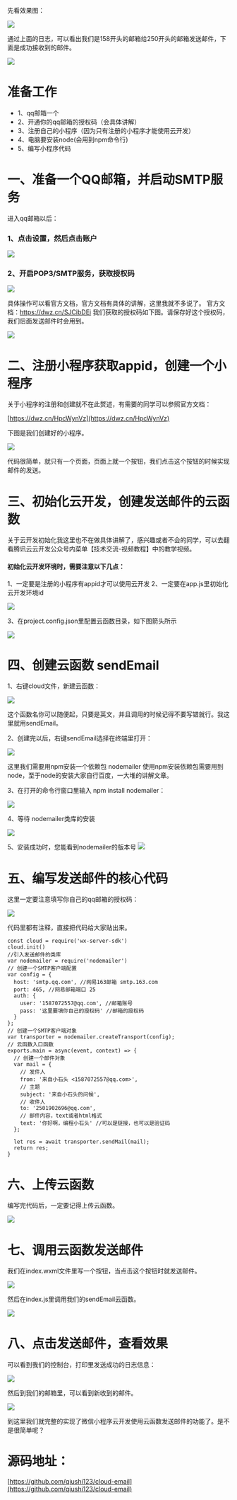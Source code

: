 先看效果图：

![](https://upload-images.jianshu.io/upload_images/6273713-b0c9a311a191011f.png?imageMogr2/auto-orient/strip%7CimageView2/2/w/1240)

通过上面的日志，可以看出我们是158开头的邮箱给250开头的邮箱发送邮件，下面是成功接收到的邮件。

![](https://upload-images.jianshu.io/upload_images/6273713-a50d9f603705eca6.png?imageMogr2/auto-orient/strip%7CimageView2/2/w/1240)


# 准备工作

- 1、qq邮箱一个
- 2、开通你的qq邮箱的授权码（会具体讲解）
- 3、注册自己的小程序（因为只有注册的小程序才能使用云开发）
- 4、电脑要安装node(会用到npm命令行)
- 5、编写小程序代码

# 一、准备一个QQ邮箱，并启动SMTP服务

进入qq邮箱以后：

### 1、点击设置，然后点击账户

![](https://upload-images.jianshu.io/upload_images/6273713-70284ec8e1fc7ff8.png?imageMogr2/auto-orient/strip%7CimageView2/2/w/1240)

### 2、开启POP3/SMTP服务，获取授权码

![](https://upload-images.jianshu.io/upload_images/6273713-8339cd760cbacfe8.png?imageMogr2/auto-orient/strip%7CimageView2/2/w/1240)

具体操作可以看官方文档，官方文档有具体的讲解，这里我就不多说了。
官方文档：https://dwz.cn/SJCibDEi
我们获取的授权码如下图。请保存好这个授权码，我们后面发送邮件时会用到。

![](https://upload-images.jianshu.io/upload_images/6273713-3c7d37f086014756.png?imageMogr2/auto-orient/strip%7CimageView2/2/w/1240)

# 二、注册小程序获取appid，创建一个小程序

关于小程序的注册和创建就不在此赘述，有需要的同学可以参照官方文档：

[https://dwz.cn/HpcWynVz](https://dwz.cn/HpcWynVz)

下图是我们创建好的小程序。

![](https://upload-images.jianshu.io/upload_images/6273713-73f30a59ace52c0a.png?imageMogr2/auto-orient/strip%7CimageView2/2/w/1240)

代码很简单，就只有一个页面，页面上就一个按钮，我们点击这个按钮的时候实现邮件的发送。

# 三、初始化云开发，创建发送邮件的云函数

关于云开发初始化我这里也不在做具体讲解了，感兴趣或者不会的同学，可以去翻看腾讯云云开发公众号内菜单【技术交流-视频教程】中的教学视频。

#### 初始化云开发环境时，需要注意以下几点：
1、一定要是注册的小程序有appid才可以使用云开发
2、一定要在app.js里初始化云开发环境id

![](https://upload-images.jianshu.io/upload_images/6273713-3832b2aefe15eae4.png?imageMogr2/auto-orient/strip%7CimageView2/2/w/1240)

3、在project.config.json里配置云函数目录，如下图箭头所示

![](https://upload-images.jianshu.io/upload_images/6273713-07b67f3a89e6c7fa.png?imageMogr2/auto-orient/strip%7CimageView2/2/w/1240)

# 四、创建云函数 sendEmail
1、右键cloud文件，新建云函数：

![](https://upload-images.jianshu.io/upload_images/6273713-69215855d13e9d8f.png?imageMogr2/auto-orient/strip%7CimageView2/2/w/1240)

这个函数名你可以随便起，只要是英文，并且调用的时候记得不要写错就行。我这里就用sendEmail。

2、创建完以后，右键sendEmail选择在终端里打开：

![](https://upload-images.jianshu.io/upload_images/6273713-16df77ae28c090ef.png?imageMogr2/auto-orient/strip%7CimageView2/2/w/1240)

这里我们需要用npm安装一个依赖包 nodemailer 使用npm安装依赖包需要用到node，至于node的安装大家自行百度，一大堆的讲解文章。

3、在打开的命令行窗口里输入 npm install nodemailer：

![](https://upload-images.jianshu.io/upload_images/6273713-4ee562b83151dfc2.png?imageMogr2/auto-orient/strip%7CimageView2/2/w/1240)

4、等待 nodemailer类库的安装

![](https://upload-images.jianshu.io/upload_images/6273713-fb5f314d85bec022.png?imageMogr2/auto-orient/strip%7CimageView2/2/w/1240)

5、安装成功时，您能看到nodemailer的版本号
![](https://upload-images.jianshu.io/upload_images/6273713-3479ef7acb7cec09.png?imageMogr2/auto-orient/strip%7CimageView2/2/w/1240)

# 五、编写发送邮件的核心代码
这里一定要注意填写你自己的qq邮箱的授权码：

![](https://upload-images.jianshu.io/upload_images/6273713-17f3347366713703.png?imageMogr2/auto-orient/strip%7CimageView2/2/w/1240)

代码里都有注释，直接把代码给大家贴出来。

```
const cloud = require('wx-server-sdk')
cloud.init()
//引入发送邮件的类库
var nodemailer = require('nodemailer')
// 创建一个SMTP客户端配置
var config = {
  host: 'smtp.qq.com', //网易163邮箱 smtp.163.com
  port: 465, //网易邮箱端口 25
  auth: {
    user: '1587072557@qq.com', //邮箱账号
    pass: '这里要填你自己的授权码' //邮箱的授权码
  }
};
// 创建一个SMTP客户端对象
var transporter = nodemailer.createTransport(config);
// 云函数入口函数
exports.main = async(event, context) => {
  // 创建一个邮件对象
  var mail = {
    // 发件人
    from: '来自小石头 <1587072557@qq.com>',
    // 主题
    subject: '来自小石头的问候',
    // 收件人
    to: '2501902696@qq.com',
    // 邮件内容，text或者html格式
    text: '你好啊，编程小石头' //可以是链接，也可以是验证码
  };

  let res = await transporter.sendMail(mail);
  return res;
}
```

# 六、上传云函数
编写完代码后，一定要记得上传云函数。

![](https://upload-images.jianshu.io/upload_images/6273713-7008de27ffa70e96.png?imageMogr2/auto-orient/strip%7CimageView2/2/w/1240)

# 七、调用云函数发送邮件
我们在index.wxml文件里写一个按钮，当点击这个按钮时就发送邮件。

![](https://upload-images.jianshu.io/upload_images/6273713-bfbee4ac65caac99.png?imageMogr2/auto-orient/strip%7CimageView2/2/w/1240)

然后在index.js里调用我们的sendEmail云函数。

![](https://upload-images.jianshu.io/upload_images/6273713-5d31566ed22c5afe.png?imageMogr2/auto-orient/strip%7CimageView2/2/w/1240)

# 八、点击发送邮件，查看效果
可以看到我们的控制台，打印里发送成功的日志信息：

![](https://upload-images.jianshu.io/upload_images/6273713-1054802ce945e52f.png?imageMogr2/auto-orient/strip%7CimageView2/2/w/1240)

然后到我们的邮箱里，可以看到新收到的邮件。

![](https://upload-images.jianshu.io/upload_images/6273713-3fbd427b4c31fbb2.png?imageMogr2/auto-orient/strip%7CimageView2/2/w/1240)

到这里我们就完整的实现了微信小程序云开发使用云函数发送邮件的功能了。是不是很简单呢？

# 源码地址：

[https://github.com/qiushi123/cloud-email](https://github.com/qiushi123/cloud-email)









